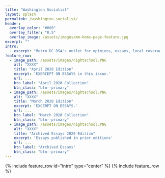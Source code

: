 ```yaml
---
title: "Washington Socialist"
layout: splash
permalink: /washington-socialist/
header:
  overlay_color: "#000"
  overlay_filter: "0.5"
  overlay_image: /assets/images/mm-home-page-feature.jpg
excerpt: ""
intro:
  - excerpt: "Metro DC DSA's outlet for opinions, essays, local coverage, and analysis."
feature_row:
  - image_path: /assets/images/nightschool.PNG
    alt: "XXXX"
    title: "April 2020 Edition"
    excerpt: 'EXERCEPT ON ESSAYS in this issue.'
    url: ...
    btn_label: "April 2020 Collection"
    btn_class: "btn--primary"
  - image_path: /assets/images/nightschool.PNG
    alt: "XXXX"
    title: "March 2020 Edition"
    excerpt: 'EXCERPT ON ESSAYS.' 
    url: ...
    btn_label: "March 2020 Collection"
    btn_class: "btn--primary"
  - image_path: /assets/images/nightschool.PNG
    alt: "XXXX"
    title: "Archived Essays 2020 Edition"
    excerpt: 'Essays published in prior editions' 
    url: ...
    btn_label: "Archived Essays"
    btn_class: "btn--primary"
---
```

{% include feature_row id="intro" type="center" %}
{% include feature_row %}


